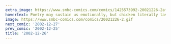 ```yaml
---
extra_image: https://www.smbc-comics.com/comics/1425573992-20021226-2after.png
hovertext: Poetry may sustain us emotionally, but chicken literally tastes good.
image: https://www.smbc-comics.com/comics/20021226-2.gif
next_comic: '2002-12-27'
prev_comic: '2002-12-25'
title: '2002-12-26'
---
```


